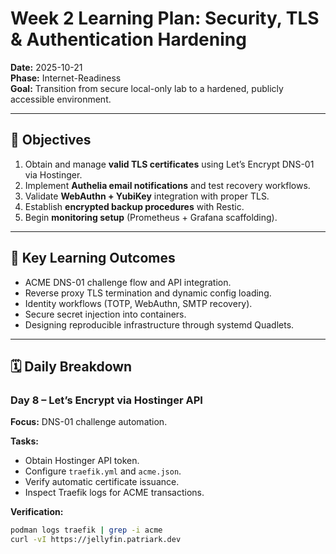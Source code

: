 # Week 2 Learning Plan: Security, TLS & Authentication Hardening

**Date:** 2025-10-21  
**Phase:** Internet-Readiness  
**Goal:** Transition from secure local-only lab to a hardened, publicly accessible environment.

---

## 🎯 Objectives

1. Obtain and manage **valid TLS certificates** using Let’s Encrypt DNS-01 via Hostinger.
2. Implement **Authelia email notifications** and test recovery workflows.
3. Validate **WebAuthn + YubiKey** integration with proper TLS.
4. Establish **encrypted backup procedures** with Restic.
5. Begin **monitoring setup** (Prometheus + Grafana scaffolding).

---

## 🧠 Key Learning Outcomes

- ACME DNS-01 challenge flow and API integration.
- Reverse proxy TLS termination and dynamic config loading.
- Identity workflows (TOTP, WebAuthn, SMTP recovery).
- Secure secret injection into containers.
- Designing reproducible infrastructure through systemd Quadlets.

---

## 🗓️ Daily Breakdown

### **Day 8 – Let’s Encrypt via Hostinger API**
**Focus:** DNS-01 challenge automation.

**Tasks:**
- Obtain Hostinger API token.
- Configure `traefik.yml` and `acme.json`.
- Verify automatic certificate issuance.
- Inspect Traefik logs for ACME transactions.

**Verification:**
```bash
podman logs traefik | grep -i acme
curl -vI https://jellyfin.patriark.dev
